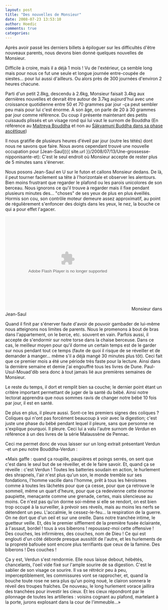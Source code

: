 ```yaml
---
layout: post
title: "Des nouvelles de Monsieur"
date: 2008-07-23 13:53:10
author: Hoedic
comments: true
categories: 
---
```



Après avoir passé les derniers billets à épiloguer sur les difficultés d'être nouveaux parents, nous devons bien donné quelques nouvelles de Monsieur.

Difficile à croire, mais il a déjà 1 mois ! Vu de l'extérieur, ça semble long mais pour nous ce fut une seule et longue journée entre-coupée de siestes... pour lui aussi d'ailleurs. Ou alors près de 300 journées d'environ 2 heures chacune.

Parti d'un petit 2.8kg, descendu à 2.6kg, Monsieur faisait 3.4kg aux dernières nouvelles et devrait être autour de 3.7kg aujourd'hui avec une croissance quotidienne entre 50 et 70 grammes par jour -ça peut sembler peu mais pour lui c'est énorme. À son âge, on parle de 20 à 30 grammes par jour comme référence. Du coup il présente maintenant des petits cuissauds plissés et un visage rond qui lui vaut le surnom de Bouddha (En référence au [Maitreya Bouddha](http://en.wikipedia.org/wiki/Maitreya) et non au [&#346;&#257;kyamuni Buddha dans sa phase ascétique](http://en.wikipedia.org/wiki/Gautama_Buddha#The_Great_Renunciation))

Il nous gratifie de plusieurs heures d'éveil par jour (outre les tétés) dont nous ne savons que faire. Nous avons cependant trouvé une nouvelle occupation pour [Jean-Saul]({{ site.url }}/2008/07/13/Une-grossesse-nipponisante-et): C'est le seul endroit où Monsieur accepte de rester plus de 5 minutes sans s'énerver.

Nous posons Jean-Saul en U sur le futon et callons Monsieur dedans. De là, il peut tourner facilement sa tête à l'horizontale et observer les alentours. Bien moins frustrant que regarder le plafond ou les parois unicolores de son berceau. Nous ignorons ce qu'il trouve à regarder mais il fixe pendant plusieurs minutes des... "choses" de ses yeux de plus en plus éveillés. Hormis son cou, son contrôle moteur demeure assez approximatif, au point de régulièrement s'enfoncer des doigts dans les yeux, le nez, la bouche ce qui a pour effet l'agacer.


<object type="application/x-shockwave-flash" width="400" height="300" data="http://www.flickr.com/apps/video/stewart.swf?v=55430" classid="clsid:D27CDB6E-AE6D-11cf-96B8-444553540000"> <param name="flashvars" value="intl_lang=en-us&photo_secret=859635496d&photo_id=2691224832"></param> <param name="movie" value="http://www.flickr.com/apps/video/stewart.swf?v=55430"></param> <param name="bgcolor" value="#000000"></param> <param name="allowFullScreen" value="true"></param><embed type="application/x-shockwave-flash" src="http://www.flickr.com/apps/video/stewart.swf?v=55430" bgcolor="#000000" allowfullscreen="true" flashvars="intl_lang=en-us&photo_secret=859635496d&photo_id=2691224832" height="300" width="400"></embed></object>
Monsieur dans Jean-Saul



Quand il finit par s'énerver faute d'avoir de pouvoir gambader de lui-même nous atteignons nos limites de parents. Nous le promenons à bout de bras dans l'appartement, on le berce, etc. souvent en vain. Parfois aussi, il accepte de s'endormir sur notre torse dans la chaise berceuse. Dans ce cas, le meilleur moyen pour qu'il dorme un certain temps est de le garder sur nous pendant tout ce temps (faute de quoi il risque de se réveiller et de demander à manger... même s'il a déjà mangé 30 minutes plus tôt). Ceci fait que ce premier mois a été une période très faste pour la lecture. Ainsi dans la dernière semaine et demie j'ai engouffré tous les livres de Dune. Paul-Usul-Mouad'dib sera donc à tout jamais lié aux premières semaines de Monsieur.

Le reste du temps, il dort et remplit bien sa couche; le dernier point étant un critère important permettant de juger de la santé du bébé.  Ainsi notre lectorat apprendra que nous sommes ravis de changer notre bébé 10 fois par jour, il est en santé.

De plus en plus, il pleure aussi. Sont-ce les premiers signes des coliques ? Coliques qui n'ont pas forcément beaucoup à voir avec la digestion; c'est juste une phase du bébé pendant lequel il pleure, sans que personne ne s'explique pourquoi. Il pleure. Ceci lui a valu l'autre surnom de *Verdun* en référence à un des livres de la série Malaussène de Pennac.

Ceci me permet donc de vous laisser sur un long extrait présentant Verdun -et un peu notre Bouddha-Verdun : 

<div class="citation">«Mais gaffe : quand ça roupille, paupières et poings serrés, on sent que c'est dans le seul but de se réveiller, et de le faire savoir. Et, quand ça se réveille : c'est Verdun ! Toutes les batteries soudain en action, le hurlement des shrapnels, l'air n'est plus qu'un son, le monde tremble sur ses fondations, l'homme vacille dans l'homme, prêt à tous les héroïsmes comme à toutes les lâchetés pour que ça cesse, pour que ça retrouve le sommeil, même un quart d'heure, pour que ça redevienne cette énorme paupiette, menaçante comme une grenade, certes, mais silencieuse au moins. Ce n'est pas qu'on dorme soi-même si elle se rendort, on est bien trop occupé à la surveiller, à prévoir ses réveils, mais au moins les nerfs se détendent un peu. L'accalmie, le cessez-le-feu... la respiration de la guerre. On ne dort que d'un oeil et sur une oreille. Dans notre tranchée intime, le guetteur veille. Et, dès le premier sifflement de la première fusée éclairante, à l'assaut, bordel ! tous à vos biberons ! repoussez-moi cette offensive ! Des couches, les infirmières, des couches, nom de Dieu ! Ce qui est englouti d'un côté déborde presque aussitôt de l'autre, et les hurlements de la propreté bafouée sont encore plus terrifiants que ceux de la famine. Des biberons ! Des couches !

Ça y est, Verdun s'est rendormie. Elle nous laisse debout, hébétés, chancelants, l'oeil vide fixé sur l'ample sourire de sa digestion. C'est le sablier de son visage ce sourire. Il va se rétrécir peu à peu, imperceptiblement, les commissures vont se rapprocher, et, quand la bouche toute rose ne sera plus qu'un poing noué, le clairon sonnera le réveil des troupes fraîches. De nouveau, le long hurlement vorace jaillira des tranchées pour investir les cieux. Et les cieux répondront par le pilonnage de toutes les artilleries : voisins cognant au plafond, martelant à la porte, jurons explosant dans la cour de l'immeuble...»</div>
